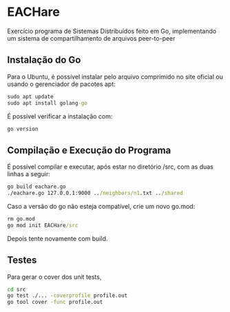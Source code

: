 # EACHare
Exercício programa de Sistemas Distribuídos feito em Go, implementando um sistema de compartilhamento de arquivos peer-to-peer

## Instalação do Go
Para o Ubuntu, é possível instalar pelo arquivo comprimido no site oficial ou usando o gerenciador de pacotes apt:
```cmd
sudo apt update
sudo apt install golang-go
```
É possível verificar a instalação com:
```cmd
go version
```

## Compilação e Execução do Programa
É possível compilar e executar, após estar no diretório /src, com as duas linhas a seguir:
```cmd
go build eachare.go
./eachare.go 127.0.0.1:9000 ../neighbors/n1.txt ../shared
```
Caso a versão do go não esteja compatível, crie um novo go.mod:
```cmd
rm go.mod
go mod init EACHare/src
```
Depois tente novamente com build.

## Testes
Para gerar o cover dos unit tests,

```cmd
cd src
go test ./... -coverprofile profile.out
go tool cover -func profile.out
```

